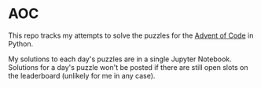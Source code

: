 # AOC

This repo tracks my attempts to solve the puzzles for the [Advent of Code](https://adventofcode.com) in Python.

My solutions to each day's puzzles are in a single Jupyter Notebook. Solutions for a day's puzzle won't be posted if there are still open slots on the leaderboard (unlikely for me in any case).
